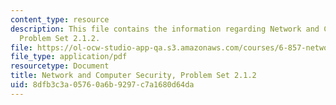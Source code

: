 ```yaml
---
content_type: resource
description: This file contains the information regarding Network and Computer Security,
  Problem Set 2.1.2.
file: https://ol-ocw-studio-app-qa.s3.amazonaws.com/courses/6-857-network-and-computer-security-spring-2014/8dfb3c3a05760a6b9297c7a1680d64da_MIT6_857S14_2.1.2.pdf
file_type: application/pdf
resourcetype: Document
title: Network and Computer Security, Problem Set 2.1.2
uid: 8dfb3c3a-0576-0a6b-9297-c7a1680d64da
---
```

